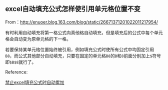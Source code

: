 ## excel自动填充公式怎样使引用单元格位置不变  

From：http://enuoer.blog.163.com/blog/static/26671371201022011217954/

有时利用自动填充将第一格公式向真他格自动填充，但是填充后的公式中每个单元格会自动变为原单元格的下一格。

若要保持某单元格位置始终被引用，例如填充公式时使所有公式中均固定引用`B8`，而公式其他部分自动填充，只要在固定的单元格`B8`的`B`和`8`前面分别加上`$`符号即`$B$8`就行了。

Reference:

[禁止excel填充公式时自动累加](https://blog.csdn.net/bees007/article/details/36379389)
